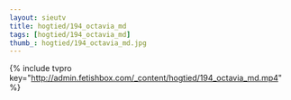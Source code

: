 ```yaml
--- 
layout: sieutv
title: hogtied/194_octavia_md
tags: [hogtied/194_octavia_md]
thumb_: hogtied/194_octavia_md.jpg
---
```

{% include tvpro key="http://admin.fetishbox.com/_content/hogtied/194_octavia_md.mp4" %} 
